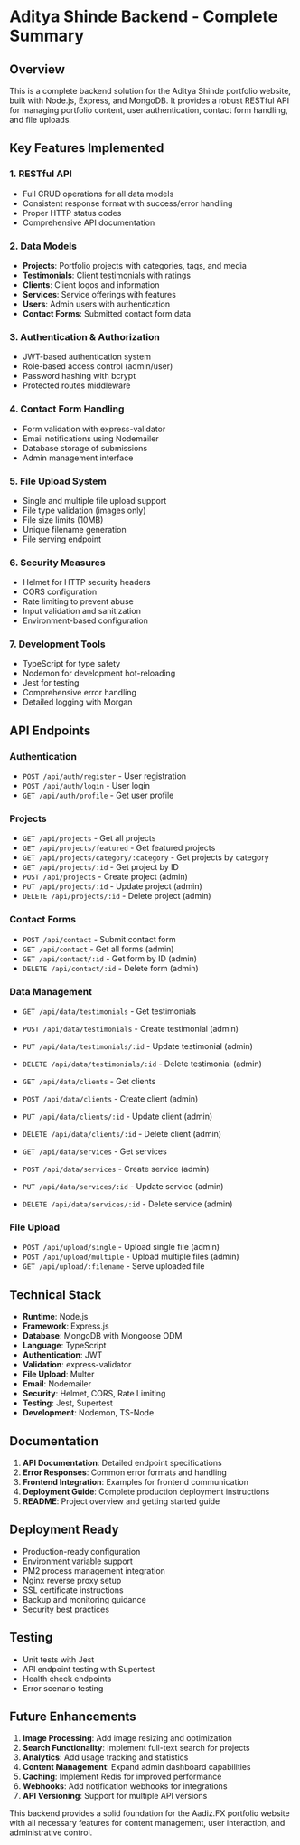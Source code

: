 # Aditya Shinde Backend - Complete Summary

## Overview

This is a complete backend solution for the Aditya Shinde portfolio website, built with Node.js, Express, and MongoDB. It provides a robust RESTful API for managing portfolio content, user authentication, contact form handling, and file uploads.

## Key Features Implemented

### 1. RESTful API
- Full CRUD operations for all data models
- Consistent response format with success/error handling
- Proper HTTP status codes
- Comprehensive API documentation

### 2. Data Models
- **Projects**: Portfolio projects with categories, tags, and media
- **Testimonials**: Client testimonials with ratings
- **Clients**: Client logos and information
- **Services**: Service offerings with features
- **Users**: Admin users with authentication
- **Contact Forms**: Submitted contact form data

### 3. Authentication & Authorization
- JWT-based authentication system
- Role-based access control (admin/user)
- Password hashing with bcrypt
- Protected routes middleware

### 4. Contact Form Handling
- Form validation with express-validator
- Email notifications using Nodemailer
- Database storage of submissions
- Admin management interface

### 5. File Upload System
- Single and multiple file upload support
- File type validation (images only)
- File size limits (10MB)
- Unique filename generation
- File serving endpoint

### 6. Security Measures
- Helmet for HTTP security headers
- CORS configuration
- Rate limiting to prevent abuse
- Input validation and sanitization
- Environment-based configuration

### 7. Development Tools
- TypeScript for type safety
- Nodemon for development hot-reloading
- Jest for testing
- Comprehensive error handling
- Detailed logging with Morgan

## API Endpoints

### Authentication
- `POST /api/auth/register` - User registration
- `POST /api/auth/login` - User login
- `GET /api/auth/profile` - Get user profile

### Projects
- `GET /api/projects` - Get all projects
- `GET /api/projects/featured` - Get featured projects
- `GET /api/projects/category/:category` - Get projects by category
- `GET /api/projects/:id` - Get project by ID
- `POST /api/projects` - Create project (admin)
- `PUT /api/projects/:id` - Update project (admin)
- `DELETE /api/projects/:id` - Delete project (admin)

### Contact Forms
- `POST /api/contact` - Submit contact form
- `GET /api/contact` - Get all forms (admin)
- `GET /api/contact/:id` - Get form by ID (admin)
- `DELETE /api/contact/:id` - Delete form (admin)

### Data Management
- `GET /api/data/testimonials` - Get testimonials
- `POST /api/data/testimonials` - Create testimonial (admin)
- `PUT /api/data/testimonials/:id` - Update testimonial (admin)
- `DELETE /api/data/testimonials/:id` - Delete testimonial (admin)

- `GET /api/data/clients` - Get clients
- `POST /api/data/clients` - Create client (admin)
- `PUT /api/data/clients/:id` - Update client (admin)
- `DELETE /api/data/clients/:id` - Delete client (admin)

- `GET /api/data/services` - Get services
- `POST /api/data/services` - Create service (admin)
- `PUT /api/data/services/:id` - Update service (admin)
- `DELETE /api/data/services/:id` - Delete service (admin)

### File Upload
- `POST /api/upload/single` - Upload single file (admin)
- `POST /api/upload/multiple` - Upload multiple files (admin)
- `GET /api/upload/:filename` - Serve uploaded file

## Technical Stack

- **Runtime**: Node.js
- **Framework**: Express.js
- **Database**: MongoDB with Mongoose ODM
- **Language**: TypeScript
- **Authentication**: JWT
- **Validation**: express-validator
- **File Upload**: Multer
- **Email**: Nodemailer
- **Security**: Helmet, CORS, Rate Limiting
- **Testing**: Jest, Supertest
- **Development**: Nodemon, TS-Node

## Documentation

1. **API Documentation**: Detailed endpoint specifications
2. **Error Responses**: Common error formats and handling
3. **Frontend Integration**: Examples for frontend communication
4. **Deployment Guide**: Complete production deployment instructions
5. **README**: Project overview and getting started guide

## Deployment Ready

- Production-ready configuration
- Environment variable support
- PM2 process management integration
- Nginx reverse proxy setup
- SSL certificate instructions
- Backup and monitoring guidance
- Security best practices

## Testing

- Unit tests with Jest
- API endpoint testing with Supertest
- Health check endpoints
- Error scenario testing

## Future Enhancements

1. **Image Processing**: Add image resizing and optimization
2. **Search Functionality**: Implement full-text search for projects
3. **Analytics**: Add usage tracking and statistics
4. **Content Management**: Expand admin dashboard capabilities
5. **Caching**: Implement Redis for improved performance
6. **Webhooks**: Add notification webhooks for integrations
7. **API Versioning**: Support for multiple API versions

This backend provides a solid foundation for the Aadiz.FX portfolio website with all necessary features for content management, user interaction, and administrative control.